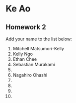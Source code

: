 # Ke Ao


## Homework 2

Add your name to the list below:

1. Mitchell Matsumori-Kelly
2. Kelly Ngo 
3. Ethan Chee
4. Sebastian Murakami
5. 
6. Nagahiro Ohashi
7. 
8. 
9. 
10. 
